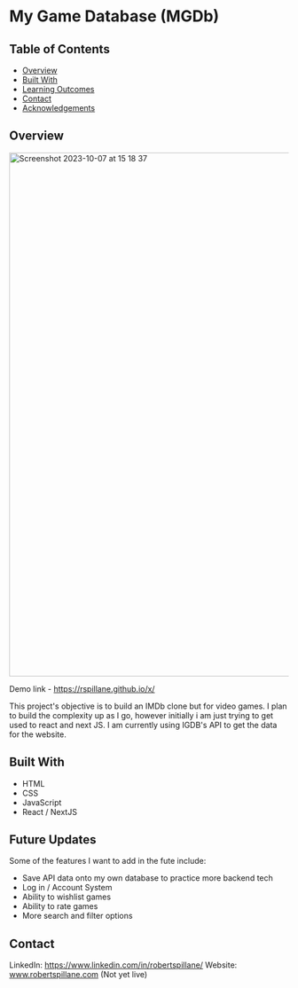 # My Game Database (MGDb)

## Table of Contents

- [Overview](#overview)
- [Built With](#built-with)
- [Learning Outcomes](#learning-outcomes)
- [Contact](#contact)
- [Acknowledgements](#acknowledgements)

## Overview

<img width="945" alt="Screenshot 2023-10-07 at 15 18 37" src="https://github.com/Rspillane/nextJS/assets/41272270/67aad3ab-3dff-4b43-81ab-f3b09cd2b394">

Demo link  - https://rspillane.github.io/x/

This project's objective is to build an IMDb clone but for video games. I plan to build the complexity up as I go, however initially i am just trying to get used to react and next JS. I am currently using IGDB's API to get the data for the website. 

## Built With

 - HTML
 - CSS
 - JavaScript
 - React / NextJS

## Future Updates
Some of the features I want to add in the fute include:
  - Save API data onto my own database to practice more backend tech
  - Log in / Account System
  - Ability to wishlist games
  - Ability to rate games
  - More search and filter options

## Contact

LinkedIn:  https://www.linkedin.com/in/robertspillane/
Website: www.robertspillane.com (Not yet live)

